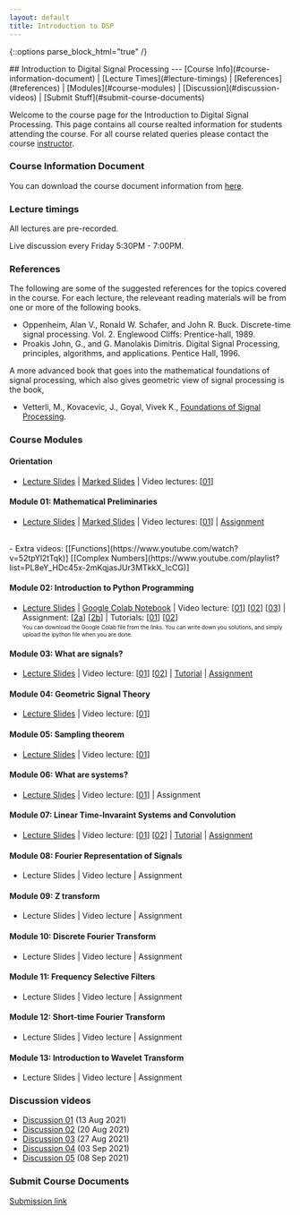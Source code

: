 ```yaml
---
layout: default
title: Introduction to DSP
---
```

{::options parse_block_html="true" /}
<div class="well">
## Introduction to Digital Signal Processing
---
[Course Info](#course-information-document) |
[Lecture Times](#lecture-timings) |
[References](#references) |
[Modules](#course-modules) |
[Discussion](#discussion-videos) | 
[Submit Stuff](#submit-course-documents)

Welcome to the course page for the Introduction to Digital Signal Processing. This page contains all course realted information for students attending the course. For all course related queries please contact the course [instructor](mailto:siva82kb@cmcvellore.ac.in).


### Course Information Document
You can download the course document information from [here]({{site.baseurl}}/teaching/dsp/course_info.pdf).


### Lecture timings
All lectures are pre-recorded.

Live discussion every Friday 5:30PM - 7:00PM.

### References
The following are some of the suggested references for the topics covered in the course. For each lecture, the releveant reading materials will be from one or more of the following books.

- Oppenheim, Alan V., Ronald W. Schafer, and John R. Buck. Discrete-time signal processing. Vol. 2. Englewood Cliffs: Prentice-hall, 1989.
- Proakis John, G., and G. Manolakis Dimitris. Digital Signal Processing, principles, algorithms, and applications. Pentice Hall, 1996.

A more advanced book that goes into the mathematical foundations of signal processing, which also gives geometric view of signal processing is the book,

 - Vetterli, M., Kovacevic, J., Goyal, Vivek K., <a href="http://fourierandwavelets.org/">Foundations of Signal Processing</a>.

### Course Modules
#### Orientation
- [Lecture Slides](https://github.com/siva82kb/teaching/raw/master/intro_to_dsp/lectures/00-orientation/orientation.pdf) |
[Marked Slides](https://github.com/siva82kb/teaching/raw/master/intro_to_dsp/written_slides/orientation.pdf) |
Video lectures: 
[[01](https://youtu.be/n8LgrM7dAh0)]

#### Module 01: Mathematical Preliminaries
- [Lecture Slides](https://github.com/siva82kb/teaching/raw/master/intro_to_dsp/lectures/01-mathprelim/mathprelim.pdf) |
[Marked Slides](https://github.com/siva82kb/teaching/raw/master/intro_to_dsp/written_slides/mathprelim.pdf) |
Video lectures: 
[[01](https://youtu.be/h3I_REUCsbA)] |
[Assignment](https://github.com/siva82kb/teaching/raw/master/intro_to_dsp/assignment/00-mathprelim/mathprelim.pdf)
<br>
- Extra videos: [[Functions](https://www.youtube.com/watch?v=52tpYl2tTqk)] [[Complex Numbers](https://www.youtube.com/playlist?list=PL8eY_HDc45x-2mKqjasJUr3MTkkX_IcCG)]

#### Module 02: Introduction to Python Programming
- [Lecture Slides](https://github.com/siva82kb/teaching/raw/master/intro_to_dsp/lectures/02-introtopython/introtopython.pdf) |
[Google Colab Notebook](https://colab.research.google.com/drive/1wW8mIdTPh-m57SgT8eX79ebIePl3i8WB?usp=sharing) | 
Video lecture:
[[01](https://youtu.be/1eXOSy_AHdM)]
[[02](https://youtu.be/SOLMLhd_EIs)]
[[03](https://youtu.be/Rzvn0RAgetU)] |
Assignment:
[[2a](https://colab.research.google.com/drive/1ace6SfidqHufxbEGk5ScBR7TeY8Cz8fl?usp=sharing)]
[[2b](https://colab.research.google.com/drive/1J_2wYix54B9nwWMF1OPmQBj5jIF35yy9?usp=sharing)] |
Tutorials: [[01](https://colab.research.google.com/drive/1JVoN9L4mn6LnKH6uyK1ayO2vXfAnORzY?usp=sharing)] 
[[02](https://colab.research.google.com/drive/1x2SmGkODkz47l68hMyTTTVV5MbZqP5Bu?usp=sharing)]<br>
<sub><sup>You can download the Google Colab file from the links. You can write down you solutions, and simply upload the ipython file when you are done.</sup></sub>

#### Module 03: What are signals?
- [Lecture Slides](https://github.com/siva82kb/teaching/raw/master/intro_to_dsp/lectures/03-signals/signals.pdf) |
Video lecture:
[[01](https://youtu.be/q3m944tOGzE)]
[[02](https://youtu.be/QBt0hPJOELY)] |
[Tutorial](https://github.com/siva82kb/teaching/raw/master/intro_to_dsp/tutorials/02-signals/tutorial-signals.pdf) |
[Assignment](https://github.com/siva82kb/teaching/raw/master/intro_to_dsp/assignment/02-signals/signals.pdf)

#### Module 04: Geometric Signal Theory
- [Lecture Slides](https://github.com/siva82kb/teaching/raw/master/intro_to_dsp/lectures/04-geometricsignaltheory/geometricsignaltheory.pdf) |
Video lecture: [[01](https://youtu.be/QZqRU7kwsXE)]

#### Module 05: Sampling theorem
- [Lecture Slides](https://github.com/siva82kb/teaching/raw/master/intro_to_dsp/lectures/05-samplingtheorem/samplingtheorem.pdf) |
Video lecture: [[01](https://youtu.be/0HUQt8eE6LE)]

#### Module 06: What are systems?
- [Lecture Slides](https://github.com/siva82kb/teaching/raw/master/intro_to_dsp/lectures/06-systems/systems.pdf) |
Video lecture: [[01](https://youtu.be/GgNmZyYHAjQ)] |
Assignment

#### Module 07: Linear Time-Invaraint Systems and Convolution
- [Lecture Slides](https://github.com/siva82kb/teaching/raw/master/intro_to_dsp/lectures/07-ltisystems/ltisystems.pdf) |
Video lecture: [[01](https://youtu.be/nWwPqLqZFF8)] [[02](https://youtu.be/louRwQAY3I4)] |
[Tutorial](https://github.com/siva82kb/teaching/raw/master/intro_to_dsp/tutorials/05-06_systems-lti/tutorial-systems-lti.pdf) |
[Assignment](https://colab.research.google.com/drive/1QEv6w-iJGR3Isw6AtXI8MqTc9Jq_U3zU?usp=sharing)

#### Module 08: Fourier Representation of Signals
- Lecture Slides |
Video lecture |
Assignment

#### Module 09: Z transform
- Lecture Slides |
Video lecture |
Assignment

#### Module 10: Discrete Fourier Transform
- Lecture Slides |
Video lecture |
Assignment

#### Module 11: Frequency Selective Filters
- Lecture Slides |
Video lecture |
Assignment

#### Module 12: Short-time Fourier Transform
- Lecture Slides |
Video lecture |
Assignment

#### Module 13: Introduction to Wavelet Transform
- Lecture Slides |
Video lecture |
Assignment

<!-- 
#### Module 13: Controllability and Observability
Lecture Slides
Video lecture |
Assignment

#### Module 14: State Feedback Control
- Lecture Slides |
Video lecture |
Assignment

#### Module 15: Linear Observers
- Lecture Slides |
Video lecture |
Assignment

#### Module 16: Optimization -  A very brief introduction
- Lecture Slides |
Video lecture |
Assignment

#### Module 17: System modelling - Bond graph approach
- Lecture Slides |
Video lecture |
Assignment -->

<!-- ### Lecture slides
Coming soon

### Homework Assignments
Coming soon -->


### Discussion videos
- [Discussion 01](https://youtu.be/yUq7RIp1VLo) (13 Aug 2021)
- [Discussion 02](https://youtu.be/d1gH2OCJJL4) (20 Aug 2021)
- [Discussion 03](https://youtu.be/tWRTDyL08es) (27 Aug 2021)
- [Discussion 04](https://youtu.be/4Df8UyNxDA8) (03 Sep 2021)
- [Discussion 05](https://youtu.be/c4nfxak-BxY) (08 Sep 2021)


### Submit Course Documents
[Submission link](https://forms.gle/AAKEZZx1aFd58nd48)

</div>
